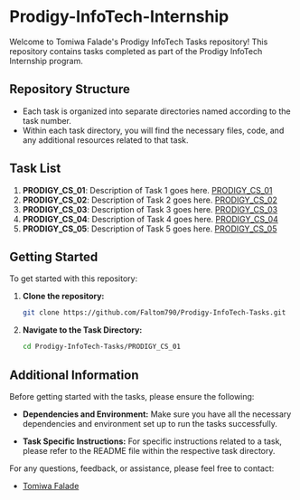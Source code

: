 # Prodigy-InfoTech-Internship

Welcome to Tomiwa Falade's Prodigy InfoTech Tasks repository! This repository contains tasks completed as part of the Prodigy InfoTech Internship program.

## Repository Structure

- Each task is organized into separate directories named according to the task number.
- Within each task directory, you will find the necessary files, code, and any additional resources related to that task.

## Task List

1. **PRODIGY_CS_01**: Description of Task 1 goes here. [PRODIGY_CS_01](relative/path/to/task1.md)
2. **PRODIGY_CS_02**: Description of Task 2 goes here. [PRODIGY_CS_02](relative/path/to/task2.md)
3. **PRODIGY_CS_03**: Description of Task 3 goes here. [PRODIGY_CS_03](relative/path/to/task2.md)
4. **PRODIGY_CS_04**: Description of Task 4 goes here. [PRODIGY_CS_04](relative/path/to/task2.md)
5. **PRODIGY_CS_05**: Description of Task 5 goes here. [PRODIGY_CS_05](relative/path/to/task2.md)   


## Getting Started

To get started with this repository:

1. **Clone the repository:**
   ```bash
   git clone https://github.com/Faltom790/Prodigy-InfoTech-Tasks.git
2. **Navigate to the Task Directory:**
   ```bash
   cd Prodigy-InfoTech-Tasks/PRODIGY_CS_01

## Additional Information

Before getting started with the tasks, please ensure the following:

- **Dependencies and Environment:** Make sure you have all the necessary dependencies and environment set up to run the tasks successfully.

- **Task Specific Instructions:** For specific instructions related to a task, please refer to the README file within the respective task directory.

For any questions, feedback, or assistance, please feel free to contact:
- [Tomiwa Falade](mailto:tomiwafalade790@yahoo.com)


